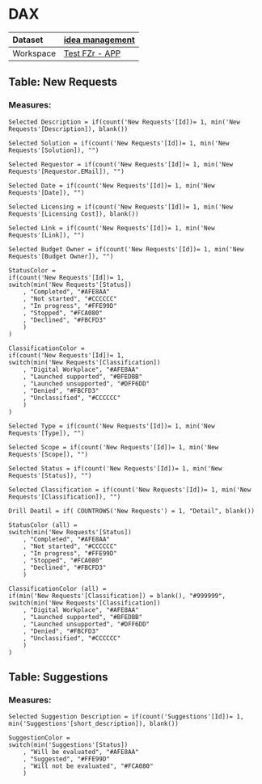 



# DAX

|Dataset|[idea management](./../idea-management.md)|
| :--- | :--- |
|Workspace|[Test FZr - APP](../../Workspaces/Test-FZr---APP.md)|

## Table: New Requests

### Measures:


```dax
Selected Description = if(count('New Requests'[Id])= 1, min('New Requests'[Description]), blank())
```



```dax
Selected Solution = if(count('New Requests'[Id])= 1, min('New Requests'[Solution]), "")
```



```dax
Selected Requestor = if(count('New Requests'[Id])= 1, min('New Requests'[Requestor.EMail]), "")
```



```dax
Selected Date = if(count('New Requests'[Id])= 1, min('New Requests'[Date]), "")
```



```dax
Selected Licensing = if(count('New Requests'[Id])= 1, min('New Requests'[Licensing Cost]), blank())
```



```dax
Selected Link = if(count('New Requests'[Id])= 1, min('New Requests'[Link]), "")
```



```dax
Selected Budget Owner = if(count('New Requests'[Id])= 1, min('New Requests'[Budget Owner]), "")
```



```dax
StatusColor = 
if(count('New Requests'[Id])= 1,
switch(min('New Requests'[Status])
    , "Completed", "#AFE8AA" 
    , "Not started", "#CCCCCC" 
    , "In progress", "#FFE99D" 
    , "Stopped", "#FCA080" 
    , "Declined", "#FBCFD3" 
    )
)
```



```dax
ClassificationColor = 
if(count('New Requests'[Id])= 1,
switch(min('New Requests'[Classification])
    , "Digital Workplace", "#AFE8AA" 
    , "Launched supported", "#BFEDBB" 
    , "Launched unsupported", "#DFF6DD" 
    , "Denied", "#FBCFD3" 
    , "Unclassified", "#CCCCCC" 
    )
)
```



```dax
Selected Type = if(count('New Requests'[Id])= 1, min('New Requests'[Type]), "")
```



```dax
Selected Scope = if(count('New Requests'[Id])= 1, min('New Requests'[Scope]), "")
```



```dax
Selected Status = if(count('New Requests'[Id])= 1, min('New Requests'[Status]), "")
```



```dax
Selected Classification = if(count('New Requests'[Id])= 1, min('New Requests'[Classification]), "")
```



```dax
Drill Deatil = if( COUNTROWS('New Requests') = 1, "Detail", blank()) 
```



```dax
StatusColor (all) = 
switch(min('New Requests'[Status])
    , "Completed", "#AFE8AA" 
    , "Not started", "#CCCCCC" 
    , "In progress", "#FFE99D" 
    , "Stopped", "#FCA080" 
    , "Declined", "#FBCFD3" 
    )

```



```dax
ClassificationColor (all) = 
if(min('New Requests'[Classification]) = blank(), "#999999",
switch(min('New Requests'[Classification])
    , "Digital Workplace", "#AFE8AA" 
    , "Launched supported", "#BFEDBB" 
    , "Launched unsupported", "#DFF6DD" 
    , "Denied", "#FBCFD3" 
    , "Unclassified", "#CCCCCC"
    )
)
```


## Table: Suggestions

### Measures:


```dax
Selected Suggestion Description = if(count('Suggestions'[Id])= 1, min('Suggestions'[short_description]), blank())
```



```dax
SuggestionColor = 
switch(min('Suggestions'[Status])
    , "Will be evaluated", "#AFE8AA" 
    , "Suggested", "#FFE99D" 
    , "Will not be evaluated", "#FCA080" 
    )
```

